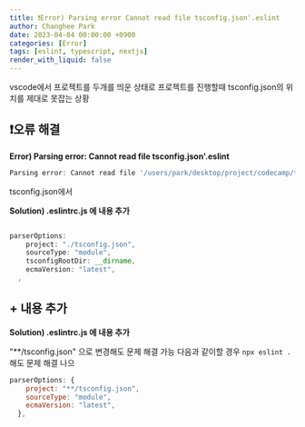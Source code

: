 ```yaml
---
title: ❗️Error) Parsing error Cannot read file tsconfig.json'.eslint
author: Changhee Park
date: 2023-04-04 00:00:00 +0900
categories: [Error]
tags: [eslint, typescript, nextjs]
render_with_liquid: false
---
```


vscode에서 프로젝트를 두개를 띄운 상태로 프로젝트를 진행할때 tsconfig.json의 위치를 제대로 못잡는 상황

## ❗️오류 해결

**Error) Parsing error: Cannot read file tsconfig.json'.eslint**

```jsx
Parsing error: Cannot read file '/users/park/desktop/project/codecamp/tsconfig.json'.eslint
```

tsconfig.json에서

**Solution) .eslintrc.js 에 내용 추가**

```jsx

parserOptions:
    project: "./tsconfig.json",
    sourceType: "module",
    tsconfigRootDir: __dirname,
    ecmaVersion: "latest",
  ,
```

## + 내용 추가

**Solution) .eslintrc.js 에 내용 추가**

"\*\*/tsconfig.json" 으로 변경해도 문제 해결 가능
다음과 같이할 경우 `npx eslint .` 해도 문제 해결 나으

```jsx
parserOptions: {
    project: "**/tsconfig.json",
    sourceType: "module",
    ecmaVersion: "latest",
  },
```
